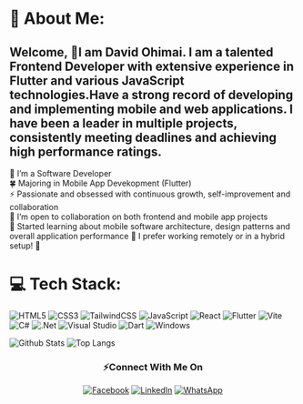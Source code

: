 # 💫 About Me:
## Welcome, 👋I am David Ohimai. I am a talented Frontend Developer with extensive experience in Flutter and various JavaScript technologies.Have a strong record of developing and implementing mobile and web applications. I have been a leader in multiple projects, consistently meeting deadlines and achieving high performance ratings.<br>
🌱 I’m a Software Developer<br>
:four_leaf_clover: Majoring in Mobile App Devekopment (Flutter) <br>
⚡ Passionate and obsessed with continuous growth, self-improvement and collaboration<br>
👯 I’m open to collaboration on both frontend and mobile app projects<br>
:checkered_flag: Started learning about mobile software architecture, design patterns and overall application performance
🤔 I prefer working remotely or in a hybrid setup! 🤩<br>

# 💻 Tech Stack:
![HTML5](https://img.shields.io/badge/html5-%23E34F26.svg?style=for-the-badge&logo=html5&logoColor=white) ![CSS3](https://img.shields.io/badge/css3-%231572B6.svg?style=for-the-badge&logo=css3&logoColor=white) ![TailwindCSS](https://img.shields.io/badge/tailwindcss-%2338B2AC.svg?style=for-the-badge&logo=tailwind-css&logoColor=white) ![JavaScript](https://img.shields.io/badge/javascript-%23323330.svg?style=for-the-badge&logo=javascript&logoColor=%23F7DF1E) ![React](https://img.shields.io/badge/react-%2320232a.svg?style=for-the-badge&logo=react&logoColor=%2361DAFB) ![Flutter](https://img.shields.io/badge/Next-black?style=for-the-badge&logo=next.js&logoColor=white) ![Vite](https://img.shields.io/badge/vite-%23646CFF.svg?style=for-the-badge&logo=vite&logoColor=white) ![C#](https://img.shields.io/badge/c%23-%23239120.svg?style=for-the-badge&logo=c-sharp&logoColor=white) ![.Net](https://img.shields.io/badge/.NET-5C2D91?style=for-the-badge&logo=.net&logoColor=white) ![Visual Studio](https://img.shields.io/badge/Visual%20Studio-5C2D91.svg?style=for-the-badge&logo=visual-studio&logoColor=white)  ![Dart](https://img.shields.io/badge/Dart-D70A53?style=for-the-badge&logo=dart&logoColor=white) ![Windows](https://img.shields.io/badge/Windows-0078D6?style=for-the-badge&logo=windows&logoColor=white) 


![Github
Stats](https://github-readme-stats.vercel.app/api?username=daveohi&count_private=true&show_icons=true&include_all_commits=true)
![Top
Langs](https://github-readme-stats.vercel.app/api/top-langs/?username=daveohi&hide=TeX&layout=compact)

<h3 align="center">⚡Connect With Me On</h3>
<p align="center">
  <a href="https://facebook.com/daveohimai/"
    ><img
      alt="Facebook"
      src="https://img.shields.io/badge/Facebook-%231877F2.svg?style=for-the-badge&logo=Facebook&logoColor=white"
  /></a>
  <a href="https://www.linkedin.com/in/david-ohimai/"
    ><img
      alt="LinkedIn"
      src="https://img.shields.io/badge/linkedin-%230077B5.svg?style=for-the-badge&logo=linkedin&logoColor=white"
  /></a>
  <a href="https://wa.me/+2347059752426"
    ><img
      alt="WhatsApp"
      src="https://img.shields.io/badge/WhatsApp-25D366?style=for-the-badge&logo=whatsapp&logoColor=white"
  /></a>
</p>

<!---
david-ohimai/david-ohimai is a ✨ special ✨ repository because its `README.md` (this file) appears on your GitHub profile.
You can click the Preview link to take a look at your changes.
--->
